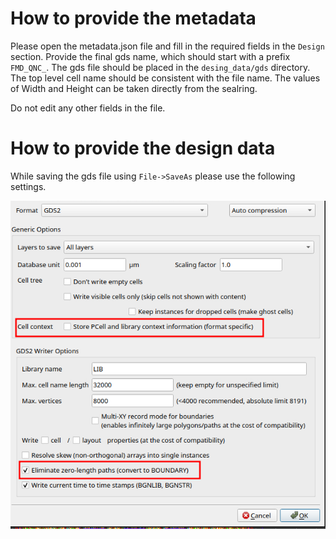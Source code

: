 # How to provide the metadata

Please open the metadata.json file and fill in the required fields in the `Design` section.
Provide the final gds name, which should start with a prefix `FMD_QNC_`. The gds file should be placed in 
the `desing_data/gds` directory. 
The top level cell name should be consistent with the file name.
The values of Width and Height can be taken directly from the sealring. 

Do not edit any other fields in the file.

# How to provide the design data

While saving the gds file using `File->SaveAs` please use the following settings.

![KlayoutSave](../drc/klayout_save.png)




